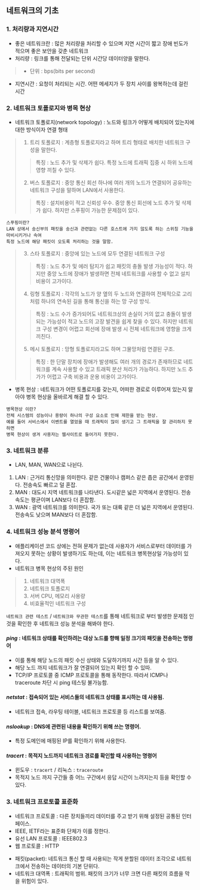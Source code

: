 ## 네트워크의 기초

### 1. 처리량과 지연시간
- 좋은 네트워크란 : 많은 처리량을 처리할 수 있으며 지연 시간이 짧고 장애 빈도가 적으며 좋은 보안을 갖춘 네트워크
- 처리량 : 링크를 통해 전달되는 단위 시간당 데이터양을 말한다.
> - 단위 : bps(bits per second)
- 지연시간 : 요청이 처리되는 시간. 어떤 메세지가 두 장치 사이를 왕복하는데 걸린 시간

### 2. 네트워크 토폴로지와 병목 현상

- 네트워크 토폴로지(network topology) : 노드와 링크가 어떻게 배치되어 있는지에 대한 방식이자 연결 형태
> 1. 트리 토폴로지 : 계층형 토폴로지라고 하며 트리 형태로 배치한 네트워크 구성을 말한다.
> > 특징 :  노드 추가 및 삭제가 쉽다. 특정 노드에 트래픽 집중 시 하위 노드에 영향 끼칠 수 있다.
> 
> 2. 버스 토폴로지 : 중앙 통신 회선 하나에 여러 개의 노드가 연결되어 공유하는 네트워크 구성을 말하며 LAN에서 사용한다.
> > 특징 : 설치비용이 적고 신뢰성 우수. 중앙 통신 회선에 노드 추가 및 삭제가 쉽다. 하지만 스푸핑이 가능한 문제점이 있다.
```
스푸핑이란?
LAN 상에서 송신부의 패킷을 송신과 관련없는 다른 호스트에 가지 않도록 하는 스위칭 기능을 마비시키거나 속여
특정 노드에 해당 패킷이 오도록 처리하는 것을 말함.
```
> 3. 스타 토폴로지 : 중앙에 있는 노드에 모두 연결된 네트워크 구성
> > 특징 : 노드 추가 및 에러 탐지가 쉽고 패킷의 충돌 발생 가능성이 적다.
> 하지만 중앙 노드에 장애가 발생하면 전체 네트워크를 사용할 수 없고 설치 비용이 고가이다.
> 
> 4. 링형 토폴로지 : 각각의 노드가 양 옆의 두 노드와 연결하여 전체적으로 고리처럼 하나의 연속된 길을 통해 통신을 하는 망 구성 방식.
> > 특징 : 노드 수가 증가되어도 네트워크상의 손실이 거의 없고 충돌이 발생되는 가능성이 적고 노드의 고장 발견을 쉽게 찾을 수 있다.
> > 하지만 네트워크 구성 변경이 어렵고 회선에 장애 발생 시 전체 네트워크에 영향을 크게 끼친다.
> 
> 5. 메시 토폴로지 : 망형 토폴로지라고도 하며 그물망처럼 연결된 구조.
> > 특징 : 한 단말 장치에 장애가 발생해도 여러 개의 경로가 존재하므로 네트워크를 계속 사용할 수 있고 트래픽 분산 처리가 가능하다.
> > 하지만 노드 추가가 어렵고 구축 비용과 운용 비용이 고가이다.

- 병목 현상 : 네트워크가 어떤 토폴로지를 갖는지, 어떠한 경로로 이루어져 있는지 알아야 병목 현상을 올바르게 해결 할 수 있다.
```
병목현상 이란?
전체 시스템의 성능이나 용량이 하나의 구성 요소로 인해 제한을 받는 현상. 
예를 들어 서비스에서 이벤트를 열었을 때 트래픽이 많이 생기고 그 트래픽을 잘 관리하지 못하면 
병목 현상이 생겨 사용자는 웹사이트로 들어가지 못한다.
```

### 3. 네트워크 분류

- LAN, MAN, WAN으로 나뉜다.
1. LAN : 근거리 통신망을 의미한다. 같은 건물이나 캠퍼스 같은 좁은 공간에서 운영된다. 전송속도 빠르고 덜 혼잡.
2. MAN : 대도시 지역 네트워크를 나타낸다. 도시같은 넓은 지역에서 운영된다. 전송속도는 평균이며 LAN보다 더 혼잡함.
3. WAN : 광역 네트워크를 의미한다. 국가 또는 대륙 같은 더 넓은 지역에서 운영된다. 전송속도 낮으며 MAN보다 더 혼잡함.

### 4. 네트워크 성능 분석 명령어

- 애플리케이션 코드 상에는 전혀 문제가 없는데 사용자가 서비스로부터 데이터를 가져오지 못하는 상황이 발생하기도 하는데, 이는 네트워크 병목현상일 가능성이 있다.
- 네트워크 병목 현상의 주된 원인
> 1. 네트워크 대역폭
> 2. 네트워크 토폴로지
> 3. 서버 CPU, 메모리 사용량
> 4. 비효율적인 네트워크 구성

`네트워크 관련 테스트` / `네트워크와 무관한 테스트`를 통해 네트워크로 부터 발생한 문제점 인것을 확인한 후 네트워크 성능 분석을 해봐야 한다.

#### *ping* : 네트워크 상태를 확인하려는 대상 노드를 향해 일정 크기의 패킷을 전송하는 명령어
- 이를 통해 해당 노드의 패킷 수신 상태와 도달하기까지 시간 등을 알 수 있다. 
- 해당 노드 까지 네트워크가 잘 연결되어 있는지 확인 할 수 있따. 
- TCP/IP 프로토콜 중 ICMP 프로토콜을 통해 동작한다. 따라서 ICMP나 traceroute 차단 시 ping 테스팅 불가능함.

#### *netstat* : 접속되어 있는 서비스들의 네트워크 상태를 표시하는 데 사용됨. 
- 네트워크 접속, 라우팅 테이블, 네트워크 프로토콜 등 리스트를 보여줌.

#### *nslookup* : DNS에 관련된 내용을 확인하기 위해 쓰는 명령어.
- 특정 도메인에 매핑된 IP를 확인하기 위해 사용한다.

#### *tracert* : 목적지 노드까지 네트워크 경로를 확인할 때 사용하는 명령어
- 윈도우 : `tracert` / 리눅스 : `traceroute`
- 목적지 노드 까지 구간들 중 어느 구간에서 응답 시간이 느려지는지 등을 확인할 수 있다.

### 3. 네트워크 프로토콜 표준화
- 네트워크 프로토콜 : 다른 장치들끼리 데이터를 주고 받기 위해 설정된 공통된 인터페이스.
- IEEE, IETF라는 표준화 단체가 이를 정한다.
- 유선 LAN 프로토콜 : IEEE802.3
- 웹 프로토콜 : HTTP


* 패킷(packet): 네트워크 통신 할 때 사용되는 작게 분할된 데이터 조각으로 네트워크에서 전송하는 데이터의 기본 단위다.
* 네트워크 대역폭 : 트래픽의 범위. 패킷의 크기가 너무 크면 다른 패킷의 흐름을 막을 위험이 있다.